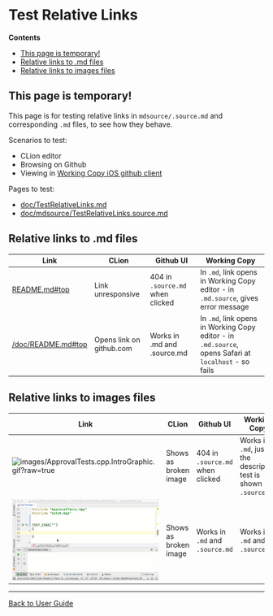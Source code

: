 <a id="top"></a>

# Test Relative Links

<!-- START doctoc generated TOC please keep comment here to allow auto update -->
<!-- DON'T EDIT THIS SECTION, INSTEAD RE-RUN doctoc TO UPDATE -->
**Contents**

- [This page is temporary!](#this-page-is-temporary)
- [Relative links to .md files](#relative-links-to-md-files)
- [Relative links to images files](#relative-links-to-images-files)

<!-- END doctoc generated TOC please keep comment here to allow auto update -->

## This page is temporary!

This page is for testing relative links in `mdsource/.source.md` and corresponding `.md` files, to see how they behave.

Scenarios to test:

* CLion editor
* Browsing on Github
* Viewing in [Working Copy iOS github client](https://workingcopyapp.com/)

Pages to test:

* [doc/TestRelativeLinks.md](https://github.com/approvals/ApprovalTests.cpp/blob/mdsnippets_source_dir/doc/TestRelativeLinks.md)
* [doc/mdsource/TestRelativeLinks.source.md](https://github.com/approvals/ApprovalTests.cpp/blob/mdsnippets_source_dir/doc/mdsource/TestRelativeLinks.source.md)

## Relative links to .md files

| Link          | CLion             | Github UI             | Working Copy          |
| ------------- | ----------------- | --------------------- | --------------------- |
| [README.md#top](README.md#top)            | Link unresponsive         | 404 in `.source.md` when clicked  | In `.md`, link opens in Working Copy editor - in `.md.source`, gives error message |
| [/doc/README.md#top](/doc/README.md#top)  | Opens link on github.com  | Works in .md and .source.md | In `.md`, link opens in Working Copy editor - in `.md.source`, opens Safari at `localhost` - so fails|

## Relative links to images files

| Link          | CLion             | Github UI             | Working Copy          |
| ------------- | ----------------- | --------------------- | --------------------- |
| ![images/ApprovalTests.cpp.IntroGraphic.gif?raw=true](images/ApprovalTests.cpp.IntroGraphic.gif?raw=true) | Shows as broken image | 404 in `.source.md` when clicked | Works in `.md`, just the descriptive test is shown in `.source.md` |
| ![/doc/images/ApprovalTests.cpp.IntroGraphic.gif?raw=true](/doc/images/ApprovalTests.cpp.IntroGraphic.gif?raw=true) | Shows as broken image | Works in `.md` and `.source.md`  | Works in `.md` and `.source.md` |

---

[Back to User Guide](README.md#top)
